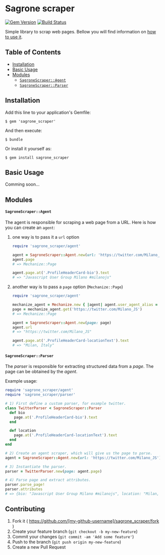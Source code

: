 # Sagrone scraper

[![Gem Version](https://badge.fury.io/rb/sagrone_scraper.svg)](http://badge.fury.io/rb/sagrone_scraper)
[![Build Status](https://travis-ci.org/Sagrone/scraper.svg?branch=master)](https://travis-ci.org/Sagrone/scraper)

Simple library to scrap web pages. Bellow you will find information on [how to use it](#usage).

## Table of Contents

- [Installation](#installation)
- [Basic Usage](#basic-usage)
- [Modules](#modules)
  + [`SagroneScraper::Agent`](#sagronescraperagent)
  + [`SagroneScraper::Parser`](#sagronescraperparser)

## Installation

Add this line to your application's Gemfile:

    $ gem 'sagrone_scraper'

And then execute:

    $ bundle

Or install it yourself as:

    $ gem install sagrone_scraper

## Basic Usage

Comming soon...

## Modules

#### `SagroneScraper::Agent`

The agent is responsible for scraping a web page from a URL. Here is how you can create an `agent`:

1. one way is to pass it a `url` option

    ```ruby
    require 'sagrone_scraper/agent'

    agent = SagroneScraper::Agent.new(url: 'https://twitter.com/Milano_JS')
    agent.page
    # => Mechanize::Page

    agent.page.at('.ProfileHeaderCard-bio').text
    # => "Javascript User Group Milano #milanojs"
    ```

2. another way is to pass a `page` option (`Mechanize::Page`)

    ```ruby
    require 'sagrone_scraper/agent'

    mechanize_agent = Mechanize.new { |agent| agent.user_agent_alias = 'Linux Firefox' }
    page = mechanize_agent.get('https://twitter.com/Milano_JS')
    # => Mechanize::Page

    agent = SagroneScraper::Agent.new(page: page)
    agent.url
    # => "https://twitter.com/Milano_JS"

    agent.page.at('.ProfileHeaderCard-locationText').text
    # => "Milan, Italy"
    ```

#### `SagroneScraper::Parser`

The _parser_ is responsible for extracting structured data from a _page_. The page can be obtained by the _agent_.

Example usage:

```ruby
require 'sagrone_scraper/agent'
require 'sagrone_scraper/parser'

# 1) First define a custom parser, for example twitter.
class TwitterParser < SagroneScraper::Parser
  def bio
    page.at('.ProfileHeaderCard-bio').text
  end

  def location
    page.at('.ProfileHeaderCard-locationText').text
  end
end

# 2) Create an agent scraper, which will give us the page to parse.
agent = SagroneScraper::Agent.new(url: 'https://twitter.com/Milano_JS')

# 3) Instantiate the parser.
parser = TwitterParser.new(page: agent.page)

# 4) Parse page and extract attributes.
parser.parse_page!
parser.attributes
# => {bio: "Javascript User Group Milano #milanojs", location: "Milan, Italy"}
```

## Contributing

1. Fork it ( https://github.com/[my-github-username]/sagrone_scraper/fork )
2. Create your feature branch (`git checkout -b my-new-feature`)
3. Commit your changes (`git commit -am 'Add some feature'`)
4. Push to the branch (`git push origin my-new-feature`)
5. Create a new Pull Request
